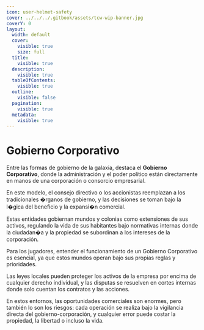 ```yaml
---
icon: user-helmet-safety
cover: ../../../.gitbook/assets/tcw-wip-banner.jpg
coverY: 0
layout:
  width: default
  cover:
    visible: true
    size: full
  title:
    visible: true
  description:
    visible: true
  tableOfContents:
    visible: true
  outline:
    visible: false
  pagination:
    visible: true
  metadata:
    visible: true
---
```


# Gobierno Corporativo

Entre las formas de gobierno de la galaxia, destaca el **Gobierno Corporativo**, donde la administración y el poder político están  directamente en manos de una corporación o consorcio empresarial.

En este modelo, el consejo directivo o los accionistas reemplazan a los tradicionales �rganos de gobierno, y las decisiones se toman bajo la l�gica del beneficio y la expansi�n comercial.

Estas entidades gobiernan mundos y colonias como extensiones de sus activos, regulando la vida de sus habitantes bajo normativas internas donde la ciudadan�a y la propiedad se subordinan a los intereses de la corporación.

Para los jugadores, entender el funcionamiento de un Gobierno Corporativo es esencial, ya que estos mundos operan bajo sus propias reglas y prioridades.

Las leyes locales pueden proteger los activos de la empresa por encima de cualquier derecho individual, y las disputas se resuelven en cortes internas donde solo cuentan los contratos y las acciones.

En estos entornos, las oportunidades comerciales son enormes, pero también lo son los riesgos: cada operación se realiza bajo la vigilancia directa del gobierno-corporación, y cualquier error puede costar la propiedad, la libertad o incluso la vida.
